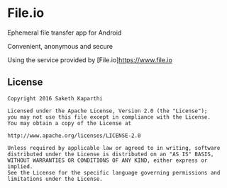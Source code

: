 # File.io
Ephemeral file transfer app for Android

Convenient, anonymous and secure

Using the service provided by [File.io]https://www.file.io

License
-------
```
Copyright 2016 Saketh Kaparthi

Licensed under the Apache License, Version 2.0 (the "License");
you may not use this file except in compliance with the License.
You may obtain a copy of the License at

http://www.apache.org/licenses/LICENSE-2.0

Unless required by applicable law or agreed to in writing, software
distributed under the License is distributed on an "AS IS" BASIS,
WITHOUT WARRANTIES OR CONDITIONS OF ANY KIND, either express or implied.
See the License for the specific language governing permissions and
limitations under the License.